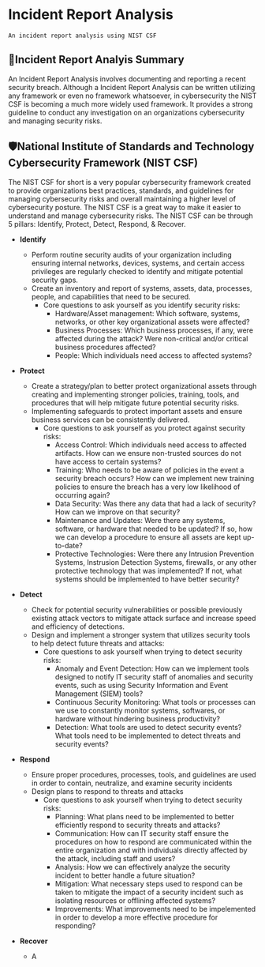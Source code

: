 # Incident Report Analysis
    An incident report analysis using NIST CSF

<h2>📝Incident Report Analyis Summary</h2>

An Incident Report Analysis involves documenting and reporting a recent security breach. Although a Incident Report Analysis can be written utilizing any framework or even no framework whatsoever, in cybersecurity the NIST CSF is becoming a much more widely used framework. It provides a strong guideline to conduct any investigation on an organizations cybersecurity and managing security risks. 

<h2>🛡️National Institute of Standards and Technology Cybersecurity Framework (NIST CSF)</h2>

The NIST CSF for short is a very popular cybersecurity framework created to provide organizations best practices, standards, and guidelines for managing cybersecurity risks and overall maintaining a higher level of cybersecurity posture. The NIST CSF is a great way to make it easier to understand and manage cybersecurity risks. The NIST CSF can be through 5 pillars: Identify, Protect, Detect, Respond, & Recover. 

- <b>Identify</b>
  - Perform routine security audits of your organization including ensuring internal networks, devices, systems, and certain access privileges are regularly checked to identify and mitigate potential security gaps.
  - Create an inventory and report of systems, assets, data, processes, people, and capabilities that need to be secured.
    - Core questions to ask yourself as you identify security risks:
      - Hardware/Asset management: Which software, systems, networks, or other key organizational assets were affected?
      - Business Processes: Which business processes, if any, were affected during the attack? Were non-critical and/or critical business procedures affected?
      - People: Which individuals need access to affected systems?

- <b>Protect</b>
  - Create a strategy/plan to better protect organizational assets through creating and implementing stronger policies, training, tools, and procedures that will help mitigate future potential security risks.
  - Implementing safeguards to protect important assets and ensure business services can be consistently delivered.
    - Core questions to ask yourself as you protect against security risks:
      - Access Control: Which individuals need access to affected artifacts. How can we ensure non-trusted sources do not have access to certain systems?
      - Training: Who needs to be aware of policies in the event a security breach occurs? How can we implement new training policies to ensure the breach has a very low likelihood of occurring again?
      - Data Security: Was there any data that had a lack of security? How can we improve on that security?
      - Maintenance and Updates: Were there any systems, software, or hardware that needed to be updated? If so, how we can develop a procedure to ensure all assets are kept up-to-date?
      - Protective Technologies: Were there any Intrusion Prevention Systems, Instrusion Detection Systems, firewalls, or any other protective technology that was implemented? If not, what systems should be implemented to have better security?

- <b>Detect</b>
  - Check for potential security vulnerabilities or possible previously existing attack vectors to mitigate attack surface and increase speed and efficiency of detections.
  - Design and implement a stronger system that utilizes security tools to help detect future threats and attacks:
    - Core questions to ask yourself when trying to detect security risks:
      - Anomaly and Event Detection: How can we implement tools designed to notify IT security staff of anomalies and security events, such as using Security Information and Event Management (SIEM) tools?
      - Continuous Security Monitoring: What tools or processes can we use to constantly monitor systems, softwares, or hardware without hindering business productivity?
      - Detection: What tools are used to detect security events? What tools need to be implemented to detect threats and security events?
     
- <b>Respond</b>
  - Ensure proper procedures, processes, tools, and guidelines are used in order to contain, neutralize, and examine security incidents
  - Design plans to respond to threats and attacks
    - Core questions to ask yourself when trying to detect security risks:
      - Planning: What plans need to be implemented to better efficiently respond to security threats and attacks?
      - Communication: How can IT security staff ensure the procedures on how to respond are communicated within the entire organization and with individuals directly affected by the attack, including staff and users?
      - Analysis: How we can effectively analyze the security incident to better handle a future situation?
      - Mitigation: What necessary steps used to respond can be taken to mitigate the impact of a security incident such as isolating resources or offlining affected systems?
      - Improvements: What improvements need to be impelemented in order to develop a more effective procedure for responding?
     
- <b>Recover</b>
  - A

